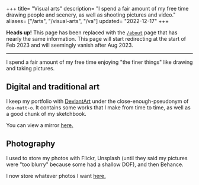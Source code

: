 +++
title= "Visual arts"
description= "I spend a fair amount of my free time drawing people and scenery, as well as shooting pictures and video."
aliases= ["/arts", "/visual-arts", "/va"]
updated= "2022-12-17"
+++

**Heads up!** This page has been replaced with the [`/about`](/about) page that has nearly the same information. This page will start redirecting at the start of Feb 2023 and will seemingly vanish after Aug 2023.

---

I spend a fair amount of my free time enjoying "the finer things" like drawing and taking pictures.

## Digital and traditional art
I keep my portfolio with [DeviantArt](https://www.deviantart.com/doa-matt-o) under the close-enough-pseudonym of `doa-matt-o`. It contains some works that I make from time to time, as well as a good chunk of my sketchbook.

You can view a mirror [here.](/sketchbook)

## Photography
I used to store my photos with Flickr, Unsplash (until they said my pictures were "too blurry" because some had a shallow DOF), and then Behance. 

I now store whatever photos I want [here.](/photobook)
